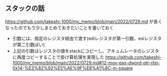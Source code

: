 ## スタックの話 

https://github.com/takeshi-1000/my_memo/blob/main/2022/0729.md が長くなったのでもう少しまとめておきたいことを書いておく

- 引数には、指定のレジスタ経由で渡す(ediレジスタが第一引数、esiレジスタが第二引数ぽい)
- 上記の引数はレジスタの値をstackにコピーし、アキュムレータのレジスタに再度コピーすることで掛け算処理を実現した https://github.com/takeshi-1000/my_memo/blob/main/2022/0729.md#12-mov-eax-dword-ptr-rbp-0x14-%E3%82%92%E5%AE%9F%E8%A1%8C-in-square

